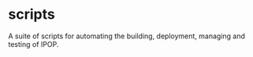 scripts
=======

A suite of scripts for automating the building, deployment, managing and testing of IPOP.
